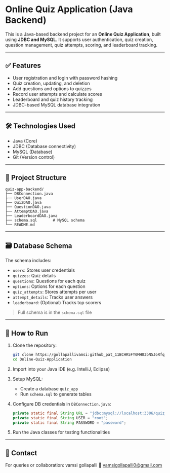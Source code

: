 # Online Quiz Application (Java Backend)

This is a Java-based backend project for an **Online Quiz Application**, built using **JDBC and MySQL**. It supports user authentication, quiz creation, question management, quiz attempts, scoring, and leaderboard tracking.

---

## ✅ Features

- User registration and login with password hashing
- Quiz creation, updating, and deletion
- Add questions and options to quizzes
- Record user attempts and calculate scores
- Leaderboard and quiz history tracking
- JDBC-based MySQL database integration

---

## 🛠 Technologies Used

- Java (Core)
- JDBC (Database connectivity)
- MySQL (Database)
- Git (Version control)

---

## 📁 Project Structure

```
quiz-app-backend/
├── DBConnection.java
├── UserDAO.java
├── QuizDAO.java
├── QuestionDAO.java
├── AttemptDAO.java
├── LeaderboardDAO.java
├── schema.sql       # MySQL schema
└── README.md
```

---

## 🗃️ Database Schema

The schema includes:

- `users`: Stores user credentials
- `quizzes`: Quiz details
- `questions`: Questions for each quiz
- `options`: Options for each question
- `quiz_attempts`: Stores attempts per user
- `attempt_details`: Tracks user answers
- `leaderboard`: (Optional) Tracks top scorers

> Full schema is in the `schema.sql` file

---

## 🚀 How to Run

1. Clone the repository:
   ```bash
   git clone https://gollapallivamsi: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@github.com/gollapallivamsi/domain.git
   cd Online-Quiz-Application
   ```

2. Import into your Java IDE (e.g. IntelliJ, Eclipse)

3. Setup MySQL:
   - Create a database `quiz_app`
   - Run `schema.sql` to generate tables

4. Configure DB credentials in `DBConnection.java`:
   ```java
   private static final String URL = "jdbc:mysql://localhost:3306/quiz_app";
   private static final String USER = "root";
   private static final String PASSWORD = "password";
   ```

5. Run the Java classes for testing functionalities

---

## 📧 Contact

For queries or collaboration:
vamsi gollapalli 
📧 vamsigollapalli0@gmail.com 



